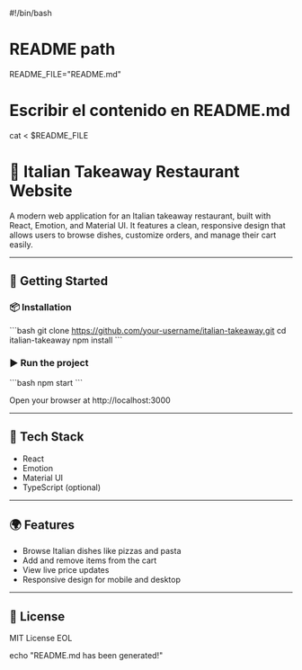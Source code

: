 #!/bin/bash

# README path
README_FILE="README.md"

# Escribir el contenido en README.md
cat <<EOL > $README_FILE
# 🍝 Italian Takeaway Restaurant Website

A modern web application for an Italian takeaway restaurant, built with React, Emotion, and Material UI.
It features a clean, responsive design that allows users to browse dishes, customize orders, and manage their cart easily.

---

## 🚀 Getting Started

### 📦 Installation

\`\`\`bash
git clone https://github.com/your-username/italian-takeaway.git
cd italian-takeaway
npm install
\`\`\`

### ▶️ Run the project

\`\`\`bash
npm start
\`\`\`

Open your browser at http://localhost:3000

---

## 🧰 Tech Stack

- React
- Emotion
- Material UI
- TypeScript (optional)

---

## 🌍 Features

- Browse Italian dishes like pizzas and pasta
- Add and remove items from the cart
- View live price updates
- Responsive design for mobile and desktop

---

## 📜 License

MIT License
EOL

echo "README.md has been generated!"
